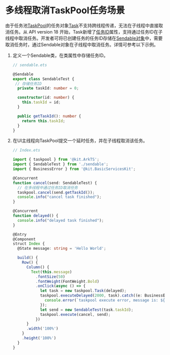 # 多线程取消TaskPool任务场景
<!--Kit: ArkTS-->
<!--Subsystem: CommonLibrary-->
<!--Owner: @lijiamin2025-->
<!--Designer: @weng-changcheng-->
<!--Tester: @kirl75; @zsw_zhushiwei-->
<!--Adviser: @ge-yafang-->

由于任务池[TaskPool](../reference/apis-arkts/js-apis-taskpool.md)的任务对象[Task](../reference/apis-arkts/js-apis-taskpool.md#task)不支持跨线程传递，无法在子线程中直接取消任务。从 API version 18 开始，Task新增了[任务ID](../reference/apis-arkts/js-apis-taskpool.md#属性)属性，支持通过任务ID在子线程中取消任务。开发者可将已创建任务的任务ID存储在[Sendable对象](./arkts-sendable.md)中，需要取消任务时，通过Sendable对象在子线程中取消任务。详情可参考以下示例。

1. 定义一个Sendable类，在类属性中存储任务ID。

   ```ts
   // sendable.ets

   @Sendable
   export class SendableTest {
    // 存储任务ID
     private taskId: number = 0;

     constructor(id: number) {
       this.taskId = id;
     }

     public getTaskId(): number {
       return this.taskId;
     }
   }
   ```

2. 在UI主线程向TaskPool提交一个延时任务，并在子线程取消该任务。

   ```ts
   // Index.ets

   import { taskpool } from '@kit.ArkTS';
   import { SendableTest } from './sendable';
   import { BusinessError } from '@kit.BasicServicesKit';
   
   @Concurrent
   function cancel(send: SendableTest) {
     // 在多线程中通过任务ID取消任务
     taskpool.cancel(send.getTaskId());
     console.info("cancel task finished");
   }
   
   @Concurrent
   function delayed() {
     console.info("delayed task finished");
   }
   
   @Entry
   @Component
   struct Index {
     @State message: string = 'Hello World';
   
     build() {
       Row() {
         Column() {
           Text(this.message)
             .fontSize(50)
             .fontWeight(FontWeight.Bold)
             .onClick(async () => {
               let task = new taskpool.Task(delayed);
               taskpool.executeDelayed(2000, task).catch((e: BusinessError) => {
                 console.error(`taskpool execute error, message is: ${e.message}`); // taskpool execute error, message is: taskpool:: task has been canceled
               });
               let send = new SendableTest(task.taskId);
               taskpool.execute(cancel, send);
             })
         }
         .width('100%')
       }
       .height('100%')
     }
   }
   ```